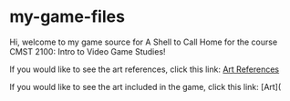 # my-game-files

Hi, welcome to my game source for A Shell to Call Home for the course CMST 2100: Intro to Video Game Studies!

If you would like to see the art references, click this link: [Art References](ART_REFERENCES.md)

If you would like to see the art included in the game, click this link: [Art](
